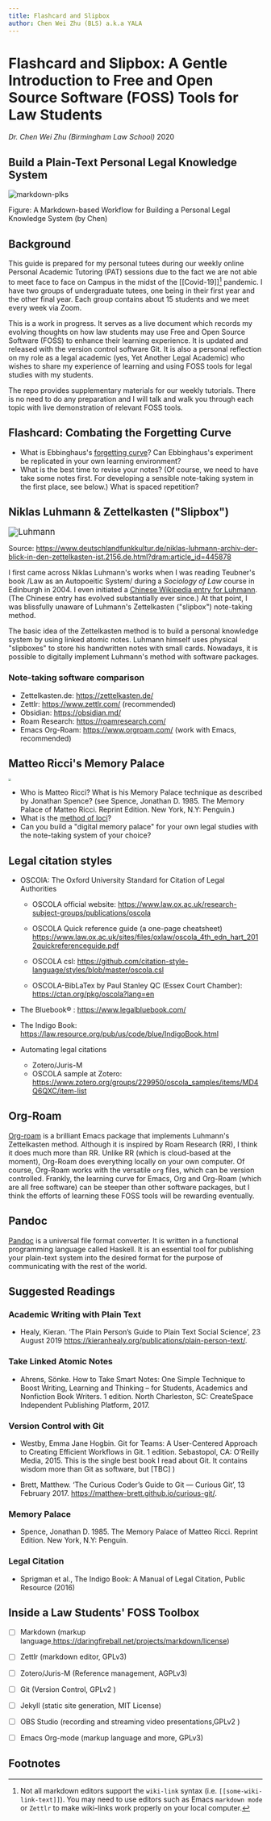 ```yaml
---
title: Flashcard and Slipbox
author: Chen Wei Zhu (BLS) a.k.a YALA
---
```


# Flashcard and Slipbox: A Gentle Introduction to Free and Open Source Software (FOSS) Tools for Law Students
*Dr. Chen Wei Zhu (Birmingham Law School)* 2020



## Build a Plain-Text Personal Legal Knowledge System
![markdown-plks](https://raw.githubusercontent.com/icaruszhu/pat/master/image/zhu-markdown-based-plks.png)


Figure: A Markdown-based Workflow for Building a Personal Legal Knowledge System (by Chen)

## Background

This guide is prepared for my personal tutees during our weekly online Personal Academic Tutoring (PAT) sessions due to the fact we are not able to meet face to face on Campus in the midst of the [[Covid-19]][^1] pandemic. I have two groups of undergraduate tutees, one being in their first year and the other final year. Each group contains about 15 students and we meet every week via Zoom. 

This is a work in progress. It serves as a live document which records my evolving thoughts on how law students may use Free and Open Source Software (FOSS) to enhance their learning experience. It is updated and released with the version control software Git. It is also a personal reflection on my role as a legal academic (yes, Yet Another Legal Academic) who wishes to share my experience of learning and using FOSS tools for legal studies with my students.

The repo provides supplementary materials for our weekly tutorials. There is no need to do any preparation and I will talk and walk you through each topic with live demonstration of relevant FOSS tools. 


## Flashcard: Combating the Forgetting Curve 
- What is Ebbinghaus's [forgetting curve](https://en.wikipedia.org/wiki/Forgetting_curve)? Can Ebbinghaus's experiment be replicated in your own learning environment? 
- What is the best time to revise your notes? (Of course, we need to have take some notes first. For developing a sensible note-taking system in the first place, see below.) What is spaced repetition?  


## Niklas Luhmann & Zettelkasten ("Slipbox")

<img src="https://www.deutschlandfunkkultur.de/media/thumbs/3/3aab1a90ff5682730aedaf7ef6170fafv1_max_635x357_b3535db83dc50e27c1bb1392364c95a2.jpg?key=b15887" alt="Luhmann" style="zoom: 120%;" />

Source: https://www.deutschlandfunkkultur.de/niklas-luhmann-archiv-der-blick-in-den-zettelkasten-ist.2156.de.html?dram:article_id=445878

I first came across Niklas Luhmann's works when I was reading Teubner's book /Law as an Autopoeitic System/ during a *Sociology of Law* course in Edinburgh in 2004. I even initiated a [Chinese Wikipedia entry for Luhmann]( https://zh.wikipedia.org/wiki/%E5%B0%BC%E5%85%8B%E6%8B%89%E6%96%AF%C2%B7%E5%8D%A2%E6%9B%BC). (The Chinese entry has evolved substantially ever since.) At that point, I was blissfully unaware of Luhmann's Zettelkasten ("slipbox") note-taking method.

The basic idea of the Zettelkasten method is to build a personal knowledge system by using linked atomic notes. Luhmann himself uses physical "slipboxes" to store his handwritten notes with small cards. Nowadays, it is possible to digitally implement Luhmann's method with software packages.

### Note-taking software comparison 
- Zettelkasten.de: https://zettelkasten.de/
- Zettlr:  https://www.zettlr.com/ (recommended)
- Obsidian: https://obsidian.md/
- Roam Research: https://roamresearch.com/
- Emacs Org-Roam: https://www.orgroam.com/ (work with Emacs, recommended)


## Matteo Ricci's Memory Palace

<img src="https://upload.wikimedia.org/wikipedia/commons/8/8f/Matteo_Ricci_2.jpg" style="zoom:30%;" />

- Who is Matteo Ricci? What is his Memory Palace technique as described by Jonathan Spence? (see  Spence, Jonathan D. 1985. The Memory Palace of Matteo Ricci. Reprint Edition. New York, N.Y: Penguin.) 
- What is the [method of loci](https://en.wikipedia.org/wiki/Method_of_loci)? 
- Can you build a "digital memory palace" for your own legal studies with the note-taking system of your choice?


## Legal citation styles
- OSCOlA: The Oxford University Standard for Citation of Legal Authorities
  + OSCOLA official website: https://www.law.ox.ac.uk/research-subject-groups/publications/oscola
  + OSCOLA Quick reference guide (a one-page cheatsheet) https://www.law.ox.ac.uk/sites/files/oxlaw/oscola_4th_edn_hart_2012quickreferenceguide.pdf
  
  + OSCOLA csl: https://github.com/citation-style-language/styles/blob/master/oscola.csl
  
  + OSCOLA-BibLaTex by Paul Stanley QC (Essex Court Chamber): https://ctan.org/pkg/oscola?lang=en
  
- The Bluebook® : https://www.legalbluebook.com/

- The Indigo Book: https://law.resource.org/pub/us/code/blue/IndigoBook.html

- Automating legal citations
  + Zotero/Juris-M
  + OSCOLA sample at Zotero: https://www.zotero.org/groups/229950/oscola_samples/items/MD4Q6QXC/item-list

  

## Org-Roam
[Org-roam](https://www.orgroam.com/) is a brilliant Emacs package that implements Luhmann's Zettelkasten method. Although it is inspired by Roam Research (RR), I think it does much more than RR. Unlike RR (which is cloud-based at the moment), Org-Roam does everything locally on your own computer.    Of course, Org-Roam works with the versatile ```org``` files, which can be version controlled. Frankly, the learning curve for Emacs, Org and Org-Roam (which are all free software) can be steeper than other software packages, but I think the efforts of learning these FOSS tools will be rewarding eventually. 

## Pandoc
[Pandoc](https://pandoc.org/) is a universal file format converter. It is written in a functional programming language called Haskell. It is an essential tool for publishing your plain-text system into the desired format for the purpose of communicating with the rest of the world.

## Suggested Readings

### Academic Writing with Plain Text  
- Healy, Kieran. ‘The Plain Person’s Guide to Plain Text Social Science’, 23 August 2019 https://kieranhealy.org/publications/plain-person-text/.


### Take Linked Atomic Notes
- Ahrens, Sönke. How to Take Smart Notes: One Simple Technique to Boost Writing, Learning and Thinking – for Students, Academics and Nonfiction Book Writers. 1 edition. North Charleston, SC: CreateSpace Independent Publishing Platform, 2017. 

### Version Control with Git

- Westby, Emma Jane Hogbin. Git for Teams: A User-Centered Approach to Creating Efficient Workflows in Git. 1 edition. Sebastopol, CA: O’Reilly Media, 2015.
This is the single best book I read about Git. It contains wisdom more than Git as software, but [TBC]    )

- Brett, Matthew. ‘The Curious Coder’s Guide to Git — Curious Git’, 13 February 2017. https://matthew-brett.github.io/curious-git/.

### Memory Palace
- Spence, Jonathan D. 1985. The Memory Palace of Matteo Ricci. Reprint Edition. New York, N.Y: Penguin.

### Legal Citation

- Sprigman et al., The Indigo Book: A Manual of Legal Citation, Public Resource (2016)




## Inside a Law Students' FOSS Toolbox
- [ ] Markdown (markup language,https://daringfireball.net/projects/markdown/license)
- [ ] Zettlr (markdown editor, GPLv3)
- [ ] Zotero/Juris-M (Reference management, AGPLv3)
- [ ] Git (Version Control, GPLv2 )
- [ ] Jekyll (static site generation, MIT License)
- [ ] OBS Studio (recording and streaming video presentations,GPLv2 )
- [ ] Emacs Org-mode (markup language and more, GPLv3)


## Footnotes

[^1]: Not all markdown editors support the ```wiki-link``` syntax (i.e. ```[[some-wiki-link-text]]```). You may need to use editors such as Emacs ```markdown mode``` or ```Zettlr``` to make wiki-links work properly on your local computer.


